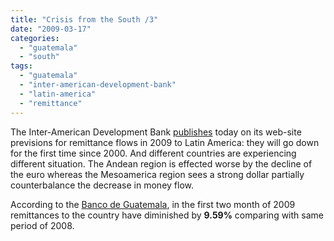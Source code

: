 ```yaml
---
title: "Crisis from the South /3"
date: "2009-03-17"
categories: 
  - "guatemala"
  - "south"
tags: 
  - "guatemala"
  - "inter-american-development-bank"
  - "latin-america"
  - "remittance"
---
```


The Inter-American Development Bank [publishes](http://www.iadb.org/news/detail.cfm?language=English&id=5160) today on its web-site previsions for remittance flows in 2009 to Latin America: they will go down for the first time since 2000. And different countries are experiencing different situation. The Andean region is effected worse by the decline of the euro whereas the Mesoamerica region sees a strong dollar partially counterbalance the decrease in money flow.

According to the [Banco de Guatemala](http://www.banguat.gob.gt/inc/ver.asp?id=/estaeco/remesas/remfam2009.htm&e=66305), in the first two month of 2009 remittances to the country have diminished by **9.59%** comparing with same period of 2008.
